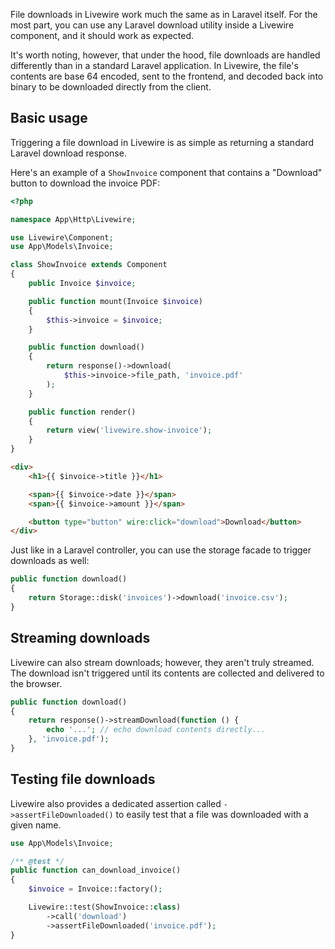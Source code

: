 
File downloads in Livewire work much the same as in Laravel itself. For the most part, you can use any Laravel download utility inside a Livewire component, and it should work as expected.

It's worth noting, however, that under the hood, file downloads are handled differently than in a standard Laravel application. In Livewire, the file's contents are base 64 encoded, sent to the frontend, and decoded back into binary to be downloaded directly from the client.

## Basic usage

Triggering a file download in Livewire is as simple as returning a standard Laravel download response.

Here's an example of a `ShowInvoice` component that contains a "Download" button to download the invoice PDF:

```php
<?php

namespace App\Http\Livewire;

use Livewire\Component;
use App\Models\Invoice;

class ShowInvoice extends Component
{
    public Invoice $invoice;

    public function mount(Invoice $invoice)
    {
        $this->invoice = $invoice;
    }

    public function download()
    {
        return response()->download(
            $this->invoice->file_path, 'invoice.pdf'
        );
    }

    public function render()
    {
        return view('livewire.show-invoice');
    }
}
```

```html
<div>
    <h1>{{ $invoice->title }}</h1>

    <span>{{ $invoice->date }}</span>
    <span>{{ $invoice->amount }}</span>

    <button type="button" wire:click="download">Download</button>
</div>
```

Just like in a Laravel controller, you can use the storage facade to trigger downloads as well:

```php
public function download()
{
    return Storage::disk('invoices')->download('invoice.csv');
}
```

## Streaming downloads

Livewire can also stream downloads; however, they aren't truly streamed. The download isn't triggered until its contents are collected and delivered to the browser.

```php
public function download()
{
    return response()->streamDownload(function () {
        echo '...'; // echo download contents directly...
    }, 'invoice.pdf');
}
```

## Testing file downloads

Livewire also provides a dedicated assertion called `->assertFileDownloaded()` to easily test that a file was downloaded with a given name.

```php
use App\Models\Invoice;

/** @test */
public function can_download_invoice()
{
    $invoice = Invoice::factory();

    Livewire::test(ShowInvoice::class)
        ->call('download')
        ->assertFileDownloaded('invoice.pdf');
}
```
